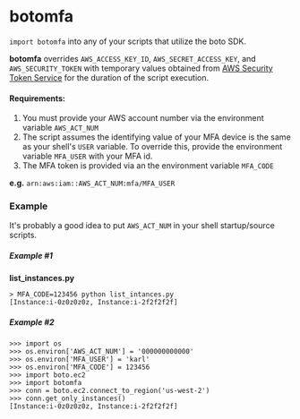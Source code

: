 # botomfa


``import botomfa`` into any of your scripts that utilize the boto SDK.

**botomfa** overrides ``AWS_ACCESS_KEY_ID``, ``AWS_SECRET_ACCESS_KEY``, and ``AWS_SECURITY_TOKEN`` with temporary values obtained from [AWS Security Token Service](http://docs.aws.amazon.com/STS/latest/APIReference/Welcome.html) for the duration of the script execution.


#### Requirements:

1. You must provide your AWS account number via the environment variable ``AWS_ACT_NUM``
2. The script assumes the identifying value of your MFA device is the same as your shell's ``USER`` variable. To override this, provide the environment variable ``MFA_USER`` with your MFA id.
3. The MFA token is provided via an the environment variable ``MFA_CODE``


**e.g.** ``arn:aws:iam::AWS_ACT_NUM:mfa/MFA_USER``


### Example


It's probably a good idea to put ``AWS_ACT_NUM`` in your shell startup/source scripts.


##### Example #1
**list_instances.py**

```
> MFA_CODE=123456 python list_intances.py
[Instance:i-0z0z0z0z, Instance:i-2f2f2f2f]
```


##### Example #2
```
>>> import os
>>> os.environ['AWS_ACT_NUM'] = '000000000000'
>>> os.environ['MFA_USER'] = 'karl'
>>> os.environ['MFA_CODE'] = 123456
>>> import boto.ec2
>>> import botomfa
>>> conn = boto.ec2.connect_to_region('us-west-2')
>>> conn.get_only_instances()
[Instance:i-0z0z0z0z, Instance:i-2f2f2f2f]
```
